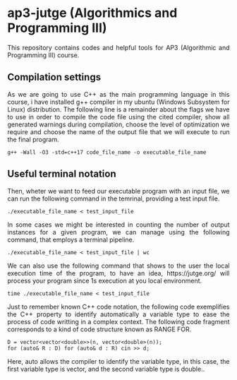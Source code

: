 # ap3-jutge (Algorithmics and Programming III)
<p align="justify">This repository contains codes and helpful tools for AP3 (Algorithmic and Programming III) course.</p>

## Compilation settings

<p align="justify">As we are going to use C++ as the main programming language in this course, i have installed g++ compiler in my ubuntu (Windows Subsystem for Linux) distribution. The following line is a remainder about the flags we have to use in order to compile the code file using the cited compiler, show all generated warnings during compilation, choose the level of optimization we require and choose the name of the output file that we will execute to run the final program.</p>

```
g++ -Wall -O3 -std=c++17 code_file_name -o executable_file_name
```

## Useful terminal notation

<p align="justify">Then, wheter we want to feed our executable program with an input file, we can run the following command in the temrinal, providing a test input file.</p>

```
./executable_file_name < test_input_file
```

<p align="justify">In some cases we might be interested in counting the number of output instances for a given program, we can manage using the following command, that employs a terminal pipeline.</p>

```
./executable_file_name < test_input_file | wc
```

<p align="justify">We can also use the following command that shows to the user the local execution time of the program, to have an idea, https://jutge.org/ will process your program since 1s execution at you local environment.</p>

```
time ./executable_file_name < test_input_file
```

<p align="justify">Just to remember known C++ code notation, the following code exemplifies the C++ property to identify automatically a variable type to ease the process of code writting in a complex context. The following code fragment corresponds to a kind of code structure known as RANGE FOR.</p>

```
D = vector<vector<double>>(n, vector<double>(n));
for (auto& R : D) for (auto& d : R) cin >> d;
```

<p align="justify">Here, auto allows the compiler to identify the variable type, in this case, the first variable type is vector<double>, and the second variable type is double.</double>.</p>

